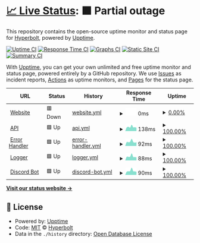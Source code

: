 # [📈 Live Status](https://Hyperbolt.github.io/Upptime): <!--live status--> **🟧 Partial outage**

This repository contains the open-source uptime monitor and status page for [Hyperbolt](https://hyperbolt.xyz), powered by [Upptime](https://github.com/upptime/upptime).

[![Uptime CI](https://github.com/Hyperbolt/Upptime/workflows/Uptime%20CI/badge.svg)](https://github.com/Hyperbolt/Upptime/actions?query=workflow%3A%22Uptime+CI%22)
[![Response Time CI](https://github.com/Hyperbolt/Upptime/workflows/Response%20Time%20CI/badge.svg)](https://github.com/Hyperbolt/Upptime/actions?query=workflow%3A%22Response+Time+CI%22)
[![Graphs CI](https://github.com/Hyperbolt/Upptime/workflows/Graphs%20CI/badge.svg)](https://github.com/Hyperbolt/Upptime/actions?query=workflow%3A%22Graphs+CI%22)
[![Static Site CI](https://github.com/Hyperbolt/Upptime/workflows/Static%20Site%20CI/badge.svg)](https://github.com/Hyperbolt/Upptime/actions?query=workflow%3A%22Static+Site+CI%22)
[![Summary CI](https://github.com/Hyperbolt/Upptime/workflows/Summary%20CI/badge.svg)](https://github.com/Hyperbolt/Upptime/actions?query=workflow%3A%22Summary+CI%22)

With [Upptime](https://upptime.js.org), you can get your own unlimited and free uptime monitor and status page, powered entirely by a GitHub repository. We use [Issues](https://github.com/Hyperbolt/Upptime/issues) as incident reports, [Actions](https://github.com/Hyperbolt/Upptime/actions) as uptime monitors, and [Pages](https://Hyperbolt.github.io/Upptime) for the status page.

<!--start: status pages-->
<!-- This summary is generated by Upptime (https://github.com/upptime/upptime) -->
<!-- Do not edit this manually, your changes will be overwritten -->
<!-- prettier-ignore -->
| URL | Status | History | Response Time | Uptime |
| --- | ------ | ------- | ------------- | ------ |
| <img alt="" src="https://icons.duckduckgo.com/ip3/hyperbolt.xyz.ico" height="13"> [Website](https://hyperbolt.xyz) | 🟥 Down | [website.yml](https://github.com/Hyperbolt/Upptime/commits/HEAD/history/website.yml) | <details><summary><img alt="Response time graph" src="./graphs/website/response-time-week.png" height="20"> 0ms</summary><br><a href="https://Hyperbolt.github.io/Upptime/history/website"><img alt="Response time 0" src="https://img.shields.io/endpoint?url=https%3A%2F%2Fraw.githubusercontent.com%2FHyperbolt%2FUpptime%2FHEAD%2Fapi%2Fwebsite%2Fresponse-time.json"></a><br><a href="https://Hyperbolt.github.io/Upptime/history/website"><img alt="24-hour response time 0" src="https://img.shields.io/endpoint?url=https%3A%2F%2Fraw.githubusercontent.com%2FHyperbolt%2FUpptime%2FHEAD%2Fapi%2Fwebsite%2Fresponse-time-day.json"></a><br><a href="https://Hyperbolt.github.io/Upptime/history/website"><img alt="7-day response time 0" src="https://img.shields.io/endpoint?url=https%3A%2F%2Fraw.githubusercontent.com%2FHyperbolt%2FUpptime%2FHEAD%2Fapi%2Fwebsite%2Fresponse-time-week.json"></a><br><a href="https://Hyperbolt.github.io/Upptime/history/website"><img alt="30-day response time 0" src="https://img.shields.io/endpoint?url=https%3A%2F%2Fraw.githubusercontent.com%2FHyperbolt%2FUpptime%2FHEAD%2Fapi%2Fwebsite%2Fresponse-time-month.json"></a><br><a href="https://Hyperbolt.github.io/Upptime/history/website"><img alt="1-year response time 0" src="https://img.shields.io/endpoint?url=https%3A%2F%2Fraw.githubusercontent.com%2FHyperbolt%2FUpptime%2FHEAD%2Fapi%2Fwebsite%2Fresponse-time-year.json"></a></details> | <details><summary><a href="https://Hyperbolt.github.io/Upptime/history/website">0.00%</a></summary><a href="https://Hyperbolt.github.io/Upptime/history/website"><img alt="All-time uptime 0.00%" src="https://img.shields.io/endpoint?url=https%3A%2F%2Fraw.githubusercontent.com%2FHyperbolt%2FUpptime%2FHEAD%2Fapi%2Fwebsite%2Fuptime.json"></a><br><a href="https://Hyperbolt.github.io/Upptime/history/website"><img alt="24-hour uptime 0.00%" src="https://img.shields.io/endpoint?url=https%3A%2F%2Fraw.githubusercontent.com%2FHyperbolt%2FUpptime%2FHEAD%2Fapi%2Fwebsite%2Fuptime-day.json"></a><br><a href="https://Hyperbolt.github.io/Upptime/history/website"><img alt="7-day uptime 0.00%" src="https://img.shields.io/endpoint?url=https%3A%2F%2Fraw.githubusercontent.com%2FHyperbolt%2FUpptime%2FHEAD%2Fapi%2Fwebsite%2Fuptime-week.json"></a><br><a href="https://Hyperbolt.github.io/Upptime/history/website"><img alt="30-day uptime 4.67%" src="https://img.shields.io/endpoint?url=https%3A%2F%2Fraw.githubusercontent.com%2FHyperbolt%2FUpptime%2FHEAD%2Fapi%2Fwebsite%2Fuptime-month.json"></a><br><a href="https://Hyperbolt.github.io/Upptime/history/website"><img alt="1-year uptime 0.00%" src="https://img.shields.io/endpoint?url=https%3A%2F%2Fraw.githubusercontent.com%2FHyperbolt%2FUpptime%2FHEAD%2Fapi%2Fwebsite%2Fuptime-year.json"></a></details>
| <img alt="" src="https://icons.duckduckgo.com/ip3/google.com.ico" height="13"> [API](https://google.com) | 🟩 Up | [api.yml](https://github.com/Hyperbolt/Upptime/commits/HEAD/history/api.yml) | <details><summary><img alt="Response time graph" src="./graphs/api/response-time-week.png" height="20"> 138ms</summary><br><a href="https://Hyperbolt.github.io/Upptime/history/api"><img alt="Response time 154" src="https://img.shields.io/endpoint?url=https%3A%2F%2Fraw.githubusercontent.com%2FHyperbolt%2FUpptime%2FHEAD%2Fapi%2Fapi%2Fresponse-time.json"></a><br><a href="https://Hyperbolt.github.io/Upptime/history/api"><img alt="24-hour response time 144" src="https://img.shields.io/endpoint?url=https%3A%2F%2Fraw.githubusercontent.com%2FHyperbolt%2FUpptime%2FHEAD%2Fapi%2Fapi%2Fresponse-time-day.json"></a><br><a href="https://Hyperbolt.github.io/Upptime/history/api"><img alt="7-day response time 138" src="https://img.shields.io/endpoint?url=https%3A%2F%2Fraw.githubusercontent.com%2FHyperbolt%2FUpptime%2FHEAD%2Fapi%2Fapi%2Fresponse-time-week.json"></a><br><a href="https://Hyperbolt.github.io/Upptime/history/api"><img alt="30-day response time 136" src="https://img.shields.io/endpoint?url=https%3A%2F%2Fraw.githubusercontent.com%2FHyperbolt%2FUpptime%2FHEAD%2Fapi%2Fapi%2Fresponse-time-month.json"></a><br><a href="https://Hyperbolt.github.io/Upptime/history/api"><img alt="1-year response time 154" src="https://img.shields.io/endpoint?url=https%3A%2F%2Fraw.githubusercontent.com%2FHyperbolt%2FUpptime%2FHEAD%2Fapi%2Fapi%2Fresponse-time-year.json"></a></details> | <details><summary><a href="https://Hyperbolt.github.io/Upptime/history/api">100.00%</a></summary><a href="https://Hyperbolt.github.io/Upptime/history/api"><img alt="All-time uptime 100.00%" src="https://img.shields.io/endpoint?url=https%3A%2F%2Fraw.githubusercontent.com%2FHyperbolt%2FUpptime%2FHEAD%2Fapi%2Fapi%2Fuptime.json"></a><br><a href="https://Hyperbolt.github.io/Upptime/history/api"><img alt="24-hour uptime 100.00%" src="https://img.shields.io/endpoint?url=https%3A%2F%2Fraw.githubusercontent.com%2FHyperbolt%2FUpptime%2FHEAD%2Fapi%2Fapi%2Fuptime-day.json"></a><br><a href="https://Hyperbolt.github.io/Upptime/history/api"><img alt="7-day uptime 100.00%" src="https://img.shields.io/endpoint?url=https%3A%2F%2Fraw.githubusercontent.com%2FHyperbolt%2FUpptime%2FHEAD%2Fapi%2Fapi%2Fuptime-week.json"></a><br><a href="https://Hyperbolt.github.io/Upptime/history/api"><img alt="30-day uptime 100.00%" src="https://img.shields.io/endpoint?url=https%3A%2F%2Fraw.githubusercontent.com%2FHyperbolt%2FUpptime%2FHEAD%2Fapi%2Fapi%2Fuptime-month.json"></a><br><a href="https://Hyperbolt.github.io/Upptime/history/api"><img alt="1-year uptime 100.00%" src="https://img.shields.io/endpoint?url=https%3A%2F%2Fraw.githubusercontent.com%2FHyperbolt%2FUpptime%2FHEAD%2Fapi%2Fapi%2Fuptime-year.json"></a></details>
| <img alt="" src="https://icons.duckduckgo.com/ip3/google.com.ico" height="13"> [Error Handler](https://google.com) | 🟩 Up | [error-handler.yml](https://github.com/Hyperbolt/Upptime/commits/HEAD/history/error-handler.yml) | <details><summary><img alt="Response time graph" src="./graphs/error-handler/response-time-week.png" height="20"> 92ms</summary><br><a href="https://Hyperbolt.github.io/Upptime/history/error-handler"><img alt="Response time 289" src="https://img.shields.io/endpoint?url=https%3A%2F%2Fraw.githubusercontent.com%2FHyperbolt%2FUpptime%2FHEAD%2Fapi%2Ferror-handler%2Fresponse-time.json"></a><br><a href="https://Hyperbolt.github.io/Upptime/history/error-handler"><img alt="24-hour response time 104" src="https://img.shields.io/endpoint?url=https%3A%2F%2Fraw.githubusercontent.com%2FHyperbolt%2FUpptime%2FHEAD%2Fapi%2Ferror-handler%2Fresponse-time-day.json"></a><br><a href="https://Hyperbolt.github.io/Upptime/history/error-handler"><img alt="7-day response time 92" src="https://img.shields.io/endpoint?url=https%3A%2F%2Fraw.githubusercontent.com%2FHyperbolt%2FUpptime%2FHEAD%2Fapi%2Ferror-handler%2Fresponse-time-week.json"></a><br><a href="https://Hyperbolt.github.io/Upptime/history/error-handler"><img alt="30-day response time 83" src="https://img.shields.io/endpoint?url=https%3A%2F%2Fraw.githubusercontent.com%2FHyperbolt%2FUpptime%2FHEAD%2Fapi%2Ferror-handler%2Fresponse-time-month.json"></a><br><a href="https://Hyperbolt.github.io/Upptime/history/error-handler"><img alt="1-year response time 289" src="https://img.shields.io/endpoint?url=https%3A%2F%2Fraw.githubusercontent.com%2FHyperbolt%2FUpptime%2FHEAD%2Fapi%2Ferror-handler%2Fresponse-time-year.json"></a></details> | <details><summary><a href="https://Hyperbolt.github.io/Upptime/history/error-handler">100.00%</a></summary><a href="https://Hyperbolt.github.io/Upptime/history/error-handler"><img alt="All-time uptime 99.99%" src="https://img.shields.io/endpoint?url=https%3A%2F%2Fraw.githubusercontent.com%2FHyperbolt%2FUpptime%2FHEAD%2Fapi%2Ferror-handler%2Fuptime.json"></a><br><a href="https://Hyperbolt.github.io/Upptime/history/error-handler"><img alt="24-hour uptime 100.00%" src="https://img.shields.io/endpoint?url=https%3A%2F%2Fraw.githubusercontent.com%2FHyperbolt%2FUpptime%2FHEAD%2Fapi%2Ferror-handler%2Fuptime-day.json"></a><br><a href="https://Hyperbolt.github.io/Upptime/history/error-handler"><img alt="7-day uptime 100.00%" src="https://img.shields.io/endpoint?url=https%3A%2F%2Fraw.githubusercontent.com%2FHyperbolt%2FUpptime%2FHEAD%2Fapi%2Ferror-handler%2Fuptime-week.json"></a><br><a href="https://Hyperbolt.github.io/Upptime/history/error-handler"><img alt="30-day uptime 100.00%" src="https://img.shields.io/endpoint?url=https%3A%2F%2Fraw.githubusercontent.com%2FHyperbolt%2FUpptime%2FHEAD%2Fapi%2Ferror-handler%2Fuptime-month.json"></a><br><a href="https://Hyperbolt.github.io/Upptime/history/error-handler"><img alt="1-year uptime 99.99%" src="https://img.shields.io/endpoint?url=https%3A%2F%2Fraw.githubusercontent.com%2FHyperbolt%2FUpptime%2FHEAD%2Fapi%2Ferror-handler%2Fuptime-year.json"></a></details>
| <img alt="" src="https://icons.duckduckgo.com/ip3/google.com.ico" height="13"> [Logger](https://google.com) | 🟩 Up | [logger.yml](https://github.com/Hyperbolt/Upptime/commits/HEAD/history/logger.yml) | <details><summary><img alt="Response time graph" src="./graphs/logger/response-time-week.png" height="20"> 88ms</summary><br><a href="https://Hyperbolt.github.io/Upptime/history/logger"><img alt="Response time 102" src="https://img.shields.io/endpoint?url=https%3A%2F%2Fraw.githubusercontent.com%2FHyperbolt%2FUpptime%2FHEAD%2Fapi%2Flogger%2Fresponse-time.json"></a><br><a href="https://Hyperbolt.github.io/Upptime/history/logger"><img alt="24-hour response time 112" src="https://img.shields.io/endpoint?url=https%3A%2F%2Fraw.githubusercontent.com%2FHyperbolt%2FUpptime%2FHEAD%2Fapi%2Flogger%2Fresponse-time-day.json"></a><br><a href="https://Hyperbolt.github.io/Upptime/history/logger"><img alt="7-day response time 88" src="https://img.shields.io/endpoint?url=https%3A%2F%2Fraw.githubusercontent.com%2FHyperbolt%2FUpptime%2FHEAD%2Fapi%2Flogger%2Fresponse-time-week.json"></a><br><a href="https://Hyperbolt.github.io/Upptime/history/logger"><img alt="30-day response time 84" src="https://img.shields.io/endpoint?url=https%3A%2F%2Fraw.githubusercontent.com%2FHyperbolt%2FUpptime%2FHEAD%2Fapi%2Flogger%2Fresponse-time-month.json"></a><br><a href="https://Hyperbolt.github.io/Upptime/history/logger"><img alt="1-year response time 102" src="https://img.shields.io/endpoint?url=https%3A%2F%2Fraw.githubusercontent.com%2FHyperbolt%2FUpptime%2FHEAD%2Fapi%2Flogger%2Fresponse-time-year.json"></a></details> | <details><summary><a href="https://Hyperbolt.github.io/Upptime/history/logger">100.00%</a></summary><a href="https://Hyperbolt.github.io/Upptime/history/logger"><img alt="All-time uptime 100.00%" src="https://img.shields.io/endpoint?url=https%3A%2F%2Fraw.githubusercontent.com%2FHyperbolt%2FUpptime%2FHEAD%2Fapi%2Flogger%2Fuptime.json"></a><br><a href="https://Hyperbolt.github.io/Upptime/history/logger"><img alt="24-hour uptime 100.00%" src="https://img.shields.io/endpoint?url=https%3A%2F%2Fraw.githubusercontent.com%2FHyperbolt%2FUpptime%2FHEAD%2Fapi%2Flogger%2Fuptime-day.json"></a><br><a href="https://Hyperbolt.github.io/Upptime/history/logger"><img alt="7-day uptime 100.00%" src="https://img.shields.io/endpoint?url=https%3A%2F%2Fraw.githubusercontent.com%2FHyperbolt%2FUpptime%2FHEAD%2Fapi%2Flogger%2Fuptime-week.json"></a><br><a href="https://Hyperbolt.github.io/Upptime/history/logger"><img alt="30-day uptime 100.00%" src="https://img.shields.io/endpoint?url=https%3A%2F%2Fraw.githubusercontent.com%2FHyperbolt%2FUpptime%2FHEAD%2Fapi%2Flogger%2Fuptime-month.json"></a><br><a href="https://Hyperbolt.github.io/Upptime/history/logger"><img alt="1-year uptime 100.00%" src="https://img.shields.io/endpoint?url=https%3A%2F%2Fraw.githubusercontent.com%2FHyperbolt%2FUpptime%2FHEAD%2Fapi%2Flogger%2Fuptime-year.json"></a></details>
| <img alt="" src="https://icons.duckduckgo.com/ip3/google.com.ico" height="13"> [Discord Bot](https://google.com) | 🟩 Up | [discord-bot.yml](https://github.com/Hyperbolt/Upptime/commits/HEAD/history/discord-bot.yml) | <details><summary><img alt="Response time graph" src="./graphs/discord-bot/response-time-week.png" height="20"> 90ms</summary><br><a href="https://Hyperbolt.github.io/Upptime/history/discord-bot"><img alt="Response time 103" src="https://img.shields.io/endpoint?url=https%3A%2F%2Fraw.githubusercontent.com%2FHyperbolt%2FUpptime%2FHEAD%2Fapi%2Fdiscord-bot%2Fresponse-time.json"></a><br><a href="https://Hyperbolt.github.io/Upptime/history/discord-bot"><img alt="24-hour response time 104" src="https://img.shields.io/endpoint?url=https%3A%2F%2Fraw.githubusercontent.com%2FHyperbolt%2FUpptime%2FHEAD%2Fapi%2Fdiscord-bot%2Fresponse-time-day.json"></a><br><a href="https://Hyperbolt.github.io/Upptime/history/discord-bot"><img alt="7-day response time 90" src="https://img.shields.io/endpoint?url=https%3A%2F%2Fraw.githubusercontent.com%2FHyperbolt%2FUpptime%2FHEAD%2Fapi%2Fdiscord-bot%2Fresponse-time-week.json"></a><br><a href="https://Hyperbolt.github.io/Upptime/history/discord-bot"><img alt="30-day response time 97" src="https://img.shields.io/endpoint?url=https%3A%2F%2Fraw.githubusercontent.com%2FHyperbolt%2FUpptime%2FHEAD%2Fapi%2Fdiscord-bot%2Fresponse-time-month.json"></a><br><a href="https://Hyperbolt.github.io/Upptime/history/discord-bot"><img alt="1-year response time 103" src="https://img.shields.io/endpoint?url=https%3A%2F%2Fraw.githubusercontent.com%2FHyperbolt%2FUpptime%2FHEAD%2Fapi%2Fdiscord-bot%2Fresponse-time-year.json"></a></details> | <details><summary><a href="https://Hyperbolt.github.io/Upptime/history/discord-bot">100.00%</a></summary><a href="https://Hyperbolt.github.io/Upptime/history/discord-bot"><img alt="All-time uptime 100.00%" src="https://img.shields.io/endpoint?url=https%3A%2F%2Fraw.githubusercontent.com%2FHyperbolt%2FUpptime%2FHEAD%2Fapi%2Fdiscord-bot%2Fuptime.json"></a><br><a href="https://Hyperbolt.github.io/Upptime/history/discord-bot"><img alt="24-hour uptime 100.00%" src="https://img.shields.io/endpoint?url=https%3A%2F%2Fraw.githubusercontent.com%2FHyperbolt%2FUpptime%2FHEAD%2Fapi%2Fdiscord-bot%2Fuptime-day.json"></a><br><a href="https://Hyperbolt.github.io/Upptime/history/discord-bot"><img alt="7-day uptime 100.00%" src="https://img.shields.io/endpoint?url=https%3A%2F%2Fraw.githubusercontent.com%2FHyperbolt%2FUpptime%2FHEAD%2Fapi%2Fdiscord-bot%2Fuptime-week.json"></a><br><a href="https://Hyperbolt.github.io/Upptime/history/discord-bot"><img alt="30-day uptime 100.00%" src="https://img.shields.io/endpoint?url=https%3A%2F%2Fraw.githubusercontent.com%2FHyperbolt%2FUpptime%2FHEAD%2Fapi%2Fdiscord-bot%2Fuptime-month.json"></a><br><a href="https://Hyperbolt.github.io/Upptime/history/discord-bot"><img alt="1-year uptime 100.00%" src="https://img.shields.io/endpoint?url=https%3A%2F%2Fraw.githubusercontent.com%2FHyperbolt%2FUpptime%2FHEAD%2Fapi%2Fdiscord-bot%2Fuptime-year.json"></a></details>

<!--end: status pages-->

[**Visit our status website →**](https://Hyperbolt.github.io/Upptime)

## 📄 License

- Powered by: [Upptime](https://github.com/upptime/upptime)
- Code: [MIT](./LICENSE) © [Hyperbolt](https://hyperbolt.xyz)
- Data in the `./history` directory: [Open Database License](https://opendatacommons.org/licenses/odbl/1-0/)
